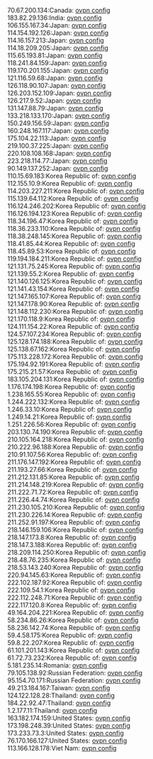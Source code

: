 70.67.200.134:Canada: [ovpn config](vpn/70_67_200_134.ovpn)  
183.82.29.136:India: [ovpn config](vpn/183_82_29_136.ovpn)  
106.155.167.34:Japan: [ovpn config](vpn/106_155_167_34.ovpn)  
114.154.192.126:Japan: [ovpn config](vpn/114_154_192_126.ovpn)  
114.16.157.213:Japan: [ovpn config](vpn/114_16_157_213.ovpn)  
114.18.209.205:Japan: [ovpn config](vpn/114_18_209_205.ovpn)  
115.65.193.81:Japan: [ovpn config](vpn/115_65_193_81.ovpn)  
118.241.84.159:Japan: [ovpn config](vpn/118_241_84_159.ovpn)  
119.170.201.155:Japan: [ovpn config](vpn/119_170_201_155.ovpn)  
121.116.59.68:Japan: [ovpn config](vpn/121_116_59_68.ovpn)  
126.118.90.107:Japan: [ovpn config](vpn/126_118_90_107.ovpn)  
126.203.152.109:Japan: [ovpn config](vpn/126_203_152_109.ovpn)  
126.217.9.52:Japan: [ovpn config](vpn/126_217_9_52.ovpn)  
131.147.88.79:Japan: [ovpn config](vpn/131_147_88_79.ovpn)  
133.218.133.170:Japan: [ovpn config](vpn/133_218_133_170.ovpn)  
150.249.156.59:Japan: [ovpn config](vpn/150_249_156_59.ovpn)  
160.248.167.117:Japan: [ovpn config](vpn/160_248_167_117.ovpn)  
175.104.22.113:Japan: [ovpn config](vpn/175_104_22_113.ovpn)  
219.100.37.225:Japan: [ovpn config](vpn/219_100_37_225.ovpn)  
220.108.108.168:Japan: [ovpn config](vpn/220_108_108_168.ovpn)  
223.218.114.77:Japan: [ovpn config](vpn/223_218_114_77.ovpn)  
90.149.137.252:Japan: [ovpn config](vpn/90_149_137_252.ovpn)  
110.15.69.183:Korea Republic of: [ovpn config](vpn/110_15_69_183.ovpn)  
112.155.10.9:Korea Republic of: [ovpn config](vpn/112_155_10_9.ovpn)  
114.203.227.211:Korea Republic of: [ovpn config](vpn/114_203_227_211.ovpn)  
115.139.64.112:Korea Republic of: [ovpn config](vpn/115_139_64_112.ovpn)  
116.124.246.202:Korea Republic of: [ovpn config](vpn/116_124_246_202.ovpn)  
116.126.194.123:Korea Republic of: [ovpn config](vpn/116_126_194_123.ovpn)  
118.34.196.47:Korea Republic of: [ovpn config](vpn/118_34_196_47.ovpn)  
118.36.233.110:Korea Republic of: [ovpn config](vpn/118_36_233_110.ovpn)  
118.38.248.145:Korea Republic of: [ovpn config](vpn/118_38_248_145.ovpn)  
118.41.85.44:Korea Republic of: [ovpn config](vpn/118_41_85_44.ovpn)  
118.45.89.53:Korea Republic of: [ovpn config](vpn/118_45_89_53.ovpn)  
119.194.184.211:Korea Republic of: [ovpn config](vpn/119_194_184_211.ovpn)  
121.131.75.245:Korea Republic of: [ovpn config](vpn/121_131_75_245.ovpn)  
121.139.55.2:Korea Republic of: [ovpn config](vpn/121_139_55_2.ovpn)  
121.140.126.125:Korea Republic of: [ovpn config](vpn/121_140_126_125.ovpn)  
121.141.43.154:Korea Republic of: [ovpn config](vpn/121_141_43_154.ovpn)  
121.147.165.107:Korea Republic of: [ovpn config](vpn/121_147_165_107.ovpn)  
121.147.178.90:Korea Republic of: [ovpn config](vpn/121_147_178_90.ovpn)  
121.148.112.230:Korea Republic of: [ovpn config](vpn/121_148_112_230.ovpn)  
121.170.118.9:Korea Republic of: [ovpn config](vpn/121_170_118_9.ovpn)  
124.111.154.22:Korea Republic of: [ovpn config](vpn/124_111_154_22.ovpn)  
124.57.107.234:Korea Republic of: [ovpn config](vpn/124_57_107_234.ovpn)  
125.128.174.188:Korea Republic of: [ovpn config](vpn/125_128_174_188.ovpn)  
125.138.67.162:Korea Republic of: [ovpn config](vpn/125_138_67_162.ovpn)  
175.113.228.172:Korea Republic of: [ovpn config](vpn/175_113_228_172.ovpn)  
175.194.92.191:Korea Republic of: [ovpn config](vpn/175_194_92_191.ovpn)  
175.215.21.57:Korea Republic of: [ovpn config](vpn/175_215_21_57.ovpn)  
183.105.204.131:Korea Republic of: [ovpn config](vpn/183_105_204_131.ovpn)  
1.176.174.198:Korea Republic of: [ovpn config](vpn/1_176_174_198.ovpn)  
1.238.165.55:Korea Republic of: [ovpn config](vpn/1_238_165_55.ovpn)  
1.244.222.132:Korea Republic of: [ovpn config](vpn/1_244_222_132.ovpn)  
1.246.33.10:Korea Republic of: [ovpn config](vpn/1_246_33_10.ovpn)  
1.249.14.21:Korea Republic of: [ovpn config](vpn/1_249_14_21.ovpn)  
1.251.226.56:Korea Republic of: [ovpn config](vpn/1_251_226_56.ovpn)  
203.130.74.190:Korea Republic of: [ovpn config](vpn/203_130_74_190.ovpn)  
210.105.164.218:Korea Republic of: [ovpn config](vpn/210_105_164_218.ovpn)  
210.222.96.188:Korea Republic of: [ovpn config](vpn/210_222_96_188.ovpn)  
210.91.107.56:Korea Republic of: [ovpn config](vpn/210_91_107_56.ovpn)  
211.176.147.192:Korea Republic of: [ovpn config](vpn/211_176_147_192.ovpn)  
211.193.27.66:Korea Republic of: [ovpn config](vpn/211_193_27_66.ovpn)  
211.212.131.85:Korea Republic of: [ovpn config](vpn/211_212_131_85.ovpn)  
211.214.148.219:Korea Republic of: [ovpn config](vpn/211_214_148_219.ovpn)  
211.222.71.72:Korea Republic of: [ovpn config](vpn/211_222_71_72.ovpn)  
211.226.44.74:Korea Republic of: [ovpn config](vpn/211_226_44_74.ovpn)  
211.230.105.210:Korea Republic of: [ovpn config](vpn/211_230_105_210.ovpn)  
211.230.226.14:Korea Republic of: [ovpn config](vpn/211_230_226_14.ovpn)  
211.252.91.197:Korea Republic of: [ovpn config](vpn/211_252_91_197.ovpn)  
218.146.159.106:Korea Republic of: [ovpn config](vpn/218_146_159_106.ovpn)  
218.147.173.8:Korea Republic of: [ovpn config](vpn/218_147_173_8.ovpn)  
218.147.3.188:Korea Republic of: [ovpn config](vpn/218_147_3_188.ovpn)  
218.209.114.250:Korea Republic of: [ovpn config](vpn/218_209_114_250.ovpn)  
218.48.76.235:Korea Republic of: [ovpn config](vpn/218_48_76_235.ovpn)  
218.53.143.240:Korea Republic of: [ovpn config](vpn/218_53_143_240.ovpn)  
220.94.145.63:Korea Republic of: [ovpn config](vpn/220_94_145_63.ovpn)  
222.102.187.92:Korea Republic of: [ovpn config](vpn/222_102_187_92.ovpn)  
222.109.54.1:Korea Republic of: [ovpn config](vpn/222_109_54_1.ovpn)  
222.112.248.71:Korea Republic of: [ovpn config](vpn/222_112_248_71.ovpn)  
222.117.120.8:Korea Republic of: [ovpn config](vpn/222_117_120_8.ovpn)  
49.164.204.221:Korea Republic of: [ovpn config](vpn/49_164_204_221.ovpn)  
58.234.86.26:Korea Republic of: [ovpn config](vpn/58_234_86_26.ovpn)  
58.236.142.74:Korea Republic of: [ovpn config](vpn/58_236_142_74.ovpn)  
59.4.58.175:Korea Republic of: [ovpn config](vpn/59_4_58_175.ovpn)  
59.8.22.207:Korea Republic of: [ovpn config](vpn/59_8_22_207.ovpn)  
61.101.201.143:Korea Republic of: [ovpn config](vpn/61_101_201_143.ovpn)  
61.72.73.232:Korea Republic of: [ovpn config](vpn/61_72_73_232.ovpn)  
5.181.235.14:Romania: [ovpn config](vpn/5_181_235_14.ovpn)  
79.105.138.92:Russian Federation: [ovpn config](vpn/79_105_138_92.ovpn)  
95.154.70.171:Russian Federation: [ovpn config](vpn/95_154_70_171.ovpn)  
49.213.184.167:Taiwan: [ovpn config](vpn/49_213_184_167.ovpn)  
124.122.128.28:Thailand: [ovpn config](vpn/124_122_128_28.ovpn)  
184.22.92.47:Thailand: [ovpn config](vpn/184_22_92_47.ovpn)  
1.2.177.11:Thailand: [ovpn config](vpn/1_2_177_11.ovpn)  
163.182.174.159:United States: [ovpn config](vpn/163_182_174_159.ovpn)  
173.198.248.39:United States: [ovpn config](vpn/173_198_248_39.ovpn)  
173.233.73.3:United States: [ovpn config](vpn/173_233_73_3.ovpn)  
76.170.166.127:United States: [ovpn config](vpn/76_170_166_127.ovpn)  
113.166.128.178:Viet Nam: [ovpn config](vpn/113_166_128_178.ovpn)  
